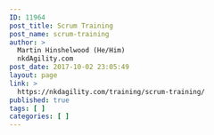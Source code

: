 ```yaml
---
ID: 11964
post_title: Scrum Training
post_name: scrum-training
author: >
  Martin Hinshelwood (He/Him)
  nkdAgility.com
post_date: 2017-10-02 23:05:49
layout: page
link: >
  https://nkdagility.com/training/scrum-training/
published: true
tags: [ ]
categories: [ ]
---
```

